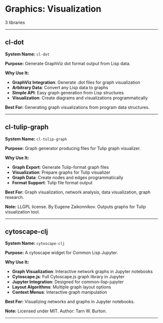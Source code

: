 # Graphics: Visualization

3 libraries

---

## cl-dot

**System Name:** `cl-dot`

**Purpose:** Generate GraphViz dot format output from Lisp data.

**Why Use It:**
- **GraphViz Integration**: Generate .dot files for graph visualization
- **Arbitrary Data**: Convert any Lisp data to graphs
- **Simple API**: Easy graph generation from Lisp structures
- **Visualization**: Create diagrams and visualizations programmatically

**Best For:** Generating graph visualizations from program data structures.

---


## cl-tulip-graph

**System Name:** `cl-tulip-graph`

**Purpose:** Graph generator producing files for Tulip graph visualizer.

**Why Use It:**
- **Graph Export**: Generate Tulip-format graph files
- **Visualization**: Prepare graphs for Tulip visualizer
- **Graph Data**: Create nodes and edges programmatically
- **Format Support**: Tulip file format output

**Best For:** Graph visualization, network analysis, data visualization, graph research.

**Note:** LLGPL license. By Eugene Zaikonnikov. Outputs graphs for Tulip visualization tool.

---


## cytoscape-clj

**System Name:** `cytoscape-clj`

**Purpose:** A cytoscape widget for Common Lisp Jupyter.

**Why Use It:**
- **Graph Visualization**: Interactive network graphs in Jupyter notebooks
- **Cytoscape.js**: Full Cytoscape.js graph library in Jupyter
- **Jupyter Integration**: Designed for common-lisp-jupyter
- **Layout Algorithms**: Multiple graph layout options
- **Context Menus**: Interactive graph manipulation

**Best For:** Visualizing networks and graphs in Jupyter notebooks.

**Note:** Licensed under MIT. Author: Tarn W. Burton.

---


